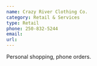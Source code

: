 ```yaml
---
name: Crazy River Clothing Co.
category: Retail & Services
type: Retail
phone: 250-832-5244
email: 
url: 
---
```


Personal shopping, phone orders.